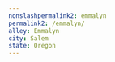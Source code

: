 ```yaml
---
﻿nonslashpermalink2: emmalyn
permalink2: /emmalyn/
alley: Emmalyn
city: Salem
state: Oregon
---
```

